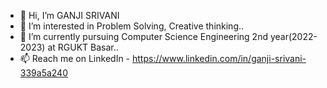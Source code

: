 - 👋 Hi, I’m GANJI SRIVANI 
- 👀 I’m interested in Problem Solving, Creative thinking..
- 🌱 I’m currently pursuing Computer Science Engineering 2nd year(2022-2023) at RGUKT Basar..
- 📫 Reach me on LinkedIn - https://www.linkedin.com/in/ganji-srivani-339a5a240




